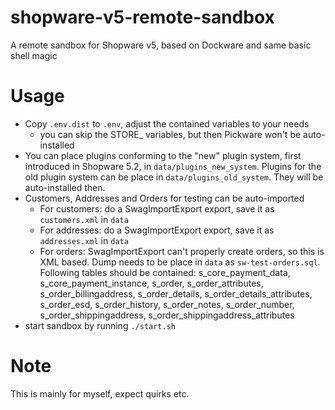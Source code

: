 # shopware-v5-remote-sandbox
A remote sandbox for Shopware v5, based on Dockware and same basic shell magic

# Usage
- Copy `.env.dist` to `.env`, adjust the contained variables to your needs
   - you can skip the STORE_ variables, but then Pickware won't be auto-installed
- You can place plugins conforming to the "new" plugin system, first introduced in 
  Shopware 5.2, in `data/plugins_new_system`. Plugins for the old plugin system can
  be place in `data/plugins_old_system`. They will be auto-installed then.
- Customers, Addresses and Orders for testing can be auto-imported
   - For customers: do a SwagImportExport export, save it as `customers.xml` in `data`
   - For addresses: do a SwagImportExport export, save it as `addresses.xml` in `data`
   - For orders: SwagImportExport can't properly create orders, so this is XML based. 
     Dump needs to be place in `data` as `sw-test-orders.sql`. Following tables should
     be contained: s_core_payment_data, s_core_payment_instance, s_order, s_order_attributes, 
     s_order_billingaddress, s_order_details, s_order_details_attributes, s_order_esd, 
     s_order_history, s_order_notes, s_order_number, s_order_shippingaddress, 
     s_order_shippingaddress_attributes
- start sandbox by running `./start.sh`

# Note

This is mainly for myself, expect quirks etc. 